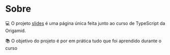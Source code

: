 # Sobre

💻 O projeto [slides](https://williamxr.github.io/Slides-ts/) é uma página única feita junto ao curso de TypeScript da Origamid.

📚 O objetivo do projeto é por em prática tudo que foi aprendido durante o curso
